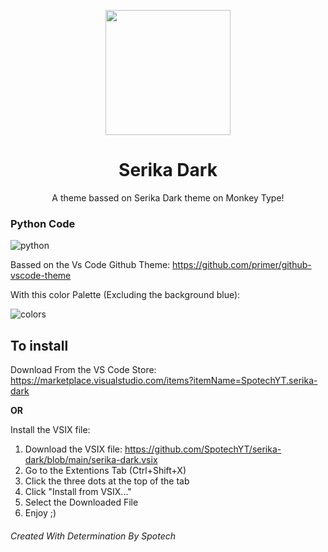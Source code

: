 <p align="center"><img src="https://raw.githubusercontent.com/SpotechYT/serika-dark/main/assets/Logo.jpg" height="200"></p>
<h1 align="center">Serika Dark</h1>
<p align="center">A theme bassed on Serika Dark theme on Monkey Type!</p>

### Python Code
![python](https://raw.githubusercontent.com/SpotechYT/serika-dark/main/assets/example_python.png)

Bassed on the Vs Code Github Theme: https://github.com/primer/github-vscode-theme

With this color Palette (Excluding the background blue):

![colors](https://raw.githubusercontent.com/SpotechYT/serika-dark/main/assets/palette.png)

## To install
Download From the VS Code Store: https://marketplace.visualstudio.com/items?itemName=SpotechYT.serika-dark

**OR**

Install the VSIX file:
  1. Download the VSIX file: https://github.com/SpotechYT/serika-dark/blob/main/serika-dark.vsix
  2. Go to the Extentions Tab (Ctrl+Shift+X)
  3. Click the three dots at the top of the tab
  4. Click "Install from VSIX..."
  5. Select the Downloaded File
  6. Enjoy ;)
  
  
###### Created With Determination By Spotech
